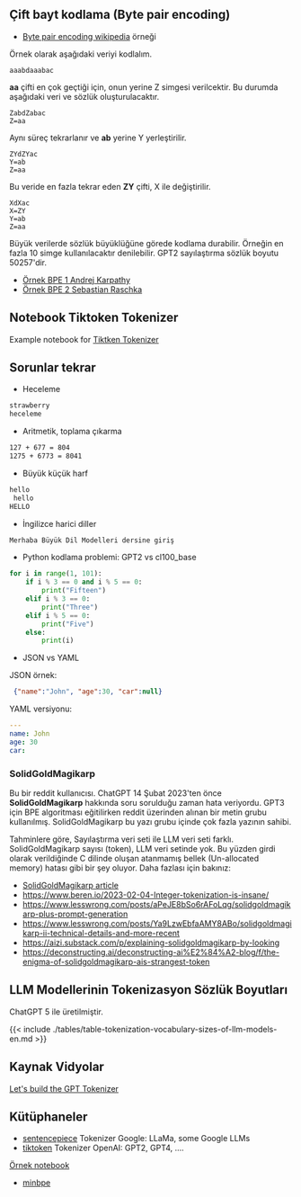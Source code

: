 ## Çift bayt kodlama (Byte pair encoding)

- [Byte pair encoding wikipedia](https://en.wikipedia.org/wiki/Byte-pair_encoding) örneği

Örnek olarak aşağıdaki veriyi kodlalım.

	aaabdaaabac


**aa** çifti en çok geçtiği için, onun yerine Z simgesi verilcektir.
Bu durumda aşağıdaki veri ve sözlük oluşturulacaktır. 

	ZabdZabac
	Z=aa

Aynı süreç tekrarlanır ve **ab** yerine Y yerleştirilir.

	ZYdZYac
	Y=ab
	Z=aa


Bu veride en fazla tekrar eden **ZY** çifti, X ile değiştirilir.


	XdXac
	X=ZY
	Y=ab
	Z=aa

Büyük verilerde sözlük büyüklüğüne görede kodlama durabilir.
Örneğin en fazla 10 simge kullanılacaktır denilebilir.
GPT2 sayılaştırma sözlük boyutu 50257'dir.



- [Örnek BPE 1 Andrej Karpathy](https://github.com/karpathy/minbpe/blob/master/exercise.md)
- [Örnek BPE 2 Sebastian Raschka](https://github.com/rasbt/LLMs-from-scratch/blob/main/ch02/05_bpe-from-scratch/bpe-from-scratch.ipynb)


## Notebook Tiktoken Tokenizer

Example notebook for [Tiktken Tokenizer](https://github.com/ati-ozgur/course-nn-deep-learning/blob/master/notebooks/tokenizer-tiktoken.ipynb)

## Sorunlar tekrar

- Heceleme

```txt
strawberry
heceleme
```


- Aritmetik, toplama çıkarma

```txt
127 + 677 = 804
1275 + 6773 = 8041
```


- Büyük küçük harf

```txt
hello
 hello
HELLO
```


- İngilizce harici diller

```txt
Merhaba Büyük Dil Modelleri dersine giriş
```

- Python kodlama problemi: GPT2  vs cl100_base


```python
for i in range(1, 101):
    if i % 3 == 0 and i % 5 == 0:
        print("Fifteen")
    elif i % 3 == 0:
        print("Three")
    elif i % 5 == 0:
        print("Five")
    else:
        print(i)
```


- JSON vs YAML

JSON örnek:

```json
 {"name":"John", "age":30, "car":null}
```

YAML versiyonu:


```yaml
---
name: John
age: 30
car: 
```

### SolidGoldMagikarp 

Bu bir reddit kullanıcısı.
ChatGPT 14 Şubat 2023'ten önce **SolidGoldMagikarp** hakkında soru sorulduğu zaman hata veriyordu.
GPT3 için BPE algoritması eğitilirken reddit üzerinden alınan bir metin grubu kullanılmış.
SolidGoldMagikarp bu yazı grubu içinde çok fazla yazının sahibi.

Tahminlere göre, Sayılaştırma veri seti ile LLM veri seti farklı.
SolidGoldMagikarp sayısı (token), LLM veri setinde yok.
Bu yüzden girdi olarak verildiğinde C dilinde oluşan atanmamış bellek (Un-allocated memory) hatası gibi bir şey oluyor.
Daha fazlası için bakınız: 

- [SolidGoldMagikarp article](https://www.lesswrong.com/posts/aPeJE8bSo6rAFoLqg/solidgoldmagikarp-plus-prompt-generation)
- https://www.beren.io/2023-02-04-Integer-tokenization-is-insane/
- https://www.lesswrong.com/posts/aPeJE8bSo6rAFoLqg/solidgoldmagikarp-plus-prompt-generation
- https://www.lesswrong.com/posts/Ya9LzwEbfaAMY8ABo/solidgoldmagikarp-ii-technical-details-and-more-recent
- https://aizi.substack.com/p/explaining-solidgoldmagikarp-by-looking
- https://deconstructing.ai/deconstructing-ai%E2%84%A2-blog/f/the-enigma-of-solidgoldmagikarp-ais-strangest-token



## LLM Modellerinin Tokenizasyon Sözlük Boyutları 

ChatGPT 5 ile üretilmiştir.

{{< include ./tables/table-tokenization-vocabulary-sizes-of-llm-models-en.md >}}


## Kaynak Vidyolar

[Let's build the GPT Tokenizer](https://www.youtube.com/watch?v=zduSFxRajkE)


## Kütüphaneler

- [sentencepiece](https://github.com/google/sentencepiece) Tokenizer Google: LLaMa, some Google LLMs
- [tiktoken](https://github.com/openai/tiktoken) Tokenizer OpenAI: GPT2, GPT4, ....

[Örnek notebook](https://github.com/openai/openai-cookbook/blob/main/examples/How_to_count_tokens_with_tiktoken.ipynb)

- [minbpe](https://github.com/karpathy/minbpe/)

